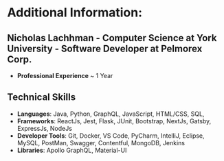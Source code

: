 # Additional Information:
## Nicholas Lachhman - Computer Science at York University - Software Developer at Pelmorex Corp.
- **Professional Experience** ~ 1 Year

## Technical Skills
- **Languages**: Java, Python, GraphQL, JavaScript, HTML/CSS, SQL,
- **Frameworks**: ReactJs, Jest, Flask, JUnit, Bootstrap, NextJs, Gatsby, ExpressJs, NodeJs
- **Developer Tools**: Git, Docker, VS Code, PyCharm, IntelliJ, Eclipse, MySQL, PostMan, Swagger, Contentful, MongoDB, Jenkins
- **Libraries**: Apollo GraphQL, Material-UI